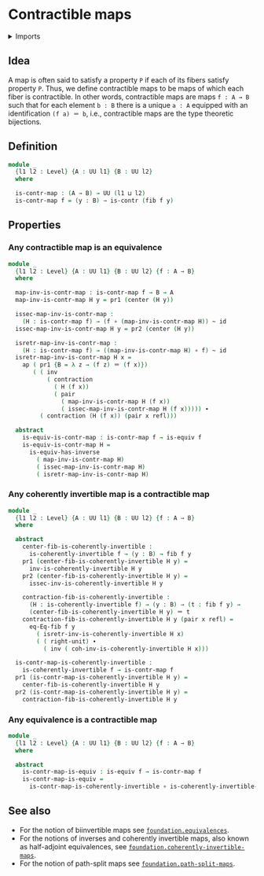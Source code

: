 # Contractible maps

<details><summary>Imports</summary>
```agda
module foundation-core.contractible-maps where
open import foundation-core.coherently-invertible-maps
open import foundation-core.contractible-types
open import foundation-core.dependent-pair-types
open import foundation-core.equivalences
open import foundation-core.fibers-of-maps
open import foundation-core.functions
open import foundation-core.homotopies
open import foundation-core.identity-types
open import foundation-core.universe-levels
```
</details>

## Idea

A map is often said to satisfy a property `P` if each of its fibers satisfy property `P`. Thus, we define contractible maps to be maps of which each fiber is contractible. In other words, contractible maps are maps `f : A → B` such that for each element `b : B` there is a unique `a : A` equipped with an identification `(f a) ＝ b`, i.e., contractible maps are the type theoretic bijections.

## Definition

```agda
module _
  {l1 l2 : Level} {A : UU l1} {B : UU l2}
  where

  is-contr-map : (A → B) → UU (l1 ⊔ l2)
  is-contr-map f = (y : B) → is-contr (fib f y)
```

## Properties

### Any contractible map is an equivalence

```agda
module _
  {l1 l2 : Level} {A : UU l1} {B : UU l2} {f : A → B}
  where

  map-inv-is-contr-map : is-contr-map f → B → A
  map-inv-is-contr-map H y = pr1 (center (H y))

  issec-map-inv-is-contr-map :
    (H : is-contr-map f) → (f ∘ (map-inv-is-contr-map H)) ~ id
  issec-map-inv-is-contr-map H y = pr2 (center (H y))

  isretr-map-inv-is-contr-map :
    (H : is-contr-map f) → ((map-inv-is-contr-map H) ∘ f) ~ id
  isretr-map-inv-is-contr-map H x =
    ap ( pr1 {B = λ z → (f z) ＝ (f x)})
       ( ( inv
           ( contraction
             ( H (f x))
             ( pair
               ( map-inv-is-contr-map H (f x))
               ( issec-map-inv-is-contr-map H (f x))))) ∙
         ( contraction (H (f x)) (pair x refl)))

  abstract
    is-equiv-is-contr-map : is-contr-map f → is-equiv f
    is-equiv-is-contr-map H =
      is-equiv-has-inverse
        ( map-inv-is-contr-map H)
        ( issec-map-inv-is-contr-map H)
        ( isretr-map-inv-is-contr-map H)
```

### Any coherently invertible map is a contractible map

```agda
module _
  {l1 l2 : Level} {A : UU l1} {B : UU l2} {f : A → B}
  where

  abstract
    center-fib-is-coherently-invertible :
      is-coherently-invertible f → (y : B) → fib f y
    pr1 (center-fib-is-coherently-invertible H y) =
      inv-is-coherently-invertible H y
    pr2 (center-fib-is-coherently-invertible H y) =
      issec-inv-is-coherently-invertible H y

    contraction-fib-is-coherently-invertible :
      (H : is-coherently-invertible f) → (y : B) → (t : fib f y) →
      (center-fib-is-coherently-invertible H y) ＝ t
    contraction-fib-is-coherently-invertible H y (pair x refl) =
      eq-Eq-fib f y
        ( isretr-inv-is-coherently-invertible H x)
        ( ( right-unit) ∙
          ( inv ( coh-inv-is-coherently-invertible H x)))

  is-contr-map-is-coherently-invertible :
    is-coherently-invertible f → is-contr-map f
  pr1 (is-contr-map-is-coherently-invertible H y) =
    center-fib-is-coherently-invertible H y
  pr2 (is-contr-map-is-coherently-invertible H y) =
    contraction-fib-is-coherently-invertible H y
```

### Any equivalence is a contractible map

```agda
module _
  {l1 l2 : Level} {A : UU l1} {B : UU l2} {f : A → B}
  where

  abstract
    is-contr-map-is-equiv : is-equiv f → is-contr-map f
    is-contr-map-is-equiv =
      is-contr-map-is-coherently-invertible ∘ is-coherently-invertible-is-equiv
```

## See also

- For the notion of biinvertible maps see
  [`foundation.equivalences`](foundation.equivalences.md).
- For the notions of inverses and coherently invertible maps, also known as half-adjoint equivalences, see
  [`foundation.coherently-invertible-maps`](foundation.coherently-invertible-maps.md).
- For the notion of path-split maps see
  [`foundation.path-split-maps`](foundation.path-split-maps.md).

